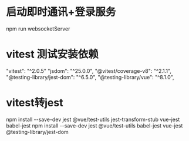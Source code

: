 # 启动即时通讯+登录服务
npm run websocketServer
# vitest 测试安装依赖
"vitest": "^2.0.5"
"jsdom": "^25.0.0",
"@vitest/coverage-v8": "^2.1.1",
"@testing-library/jest-dom": "^6.5.0",
"@testing-library/vue": "^8.1.0",
# vitest转jest
npm install --save-dev jest @vue/test-utils jest-transform-stub vue-jest babel-jest
npm install --save-dev jest @vue/test-utils babel-jest vue-jest @testing-library/jest-dom